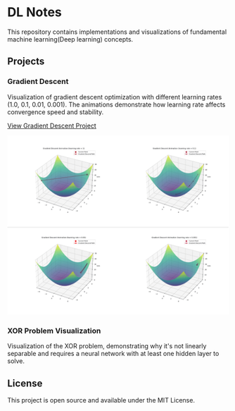 # DL Notes

This repository contains implementations and visualizations of fundamental machine learning(Deep learning) concepts.

## Projects

### Gradient Descent

Visualization of gradient descent optimization with different learning rates (1.0, 0.1, 0.01, 0.001). The animations demonstrate how learning rate affects convergence speed and stability.

[View Gradient Descent Project](gd/README.md)


![](gd/all.png)

### XOR Problem Visualization

Visualization of the XOR problem, demonstrating why it's not linearly separable and requires a neural network with at least one hidden layer to solve.

## License

This project is open source and available under the MIT License.
